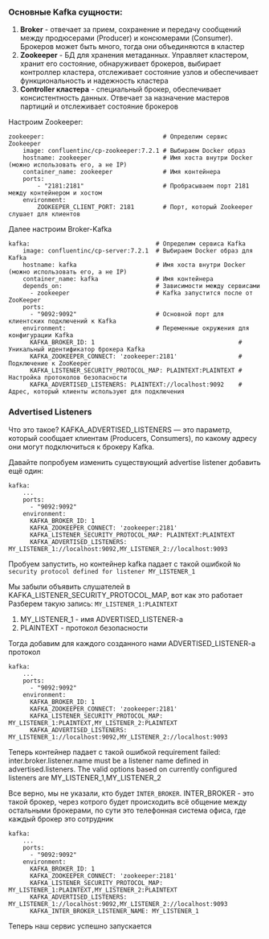 ### Основные Kafka сущности:
1. **Broker** - отвечает за прием, сохранение и передачу сообщений между продюсерами (Producer) и консюмерами (Consumer). Брокеров может быть много, тогда они объединяются в кластер
2. **Zookeeper** - БД для хранения метаданных. Управляет кластером, хранит его состояние, обнаруживает брокеров, выбирает контроллер кластера, отслеживает состояние узлов и обеспечивает функциональность и надежность кластера
3. **Controller кластера** - специальный брокер, обеспечивает консистентность данных. Отвечает за назначение мастеров партиций и отслеживает состояние брокеров

Настроим Zookeeper:
```
zookeeper:                                 # Определим сервис Zookeeper
    image: confluentinc/cp-zookeeper:7.2.1 # Выбираем Docker образ
    hostname: zookeeper                    # Имя хоста внутри Docker (можно использовать его, а не IP)
    container_name: zookeeper              # Имя контейнера
    ports:                                 
        - "2181:2181"                      # Пробрасываем порт 2181 между контейнером и хостом
    environment:
        ZOOKEEPER_CLIENT_PORT: 2181        # Порт, который Zookeeper слушает для клиентов
```

Далее настроим Broker-Kafka
```
kafka:                                   # Определим сервиса Kafka
    image: confluentinc/cp-server:7.2.1  # Выбираем Docker образ для Kafka
    hostname: kafka                      # Имя хоста внутри Docker (можно использовать его, а не IP)
    container_name: kafka                # Имя контейнера
    depends_on:                          # Зависимости между сервисами
      - zookeeper                        # Kafka запустится после от ZooKeeper
    ports:  
      - "9092:9092"                      # Основной порт для клиентских подключений к Kafka
    environment:                         # Переменные окружения для конфигурации Kafka
      KAFKA_BROKER_ID: 1                                        # Уникальный идентификатор брокера Kafka
      KAFKA_ZOOKEEPER_CONNECT: 'zookeeper:2181'                 # Подключение к ZooKeeper
      KAFKA_LISTENER_SECURITY_PROTOCOL_MAP: PLAINTEXT:PLAINTEXT # Настройка протоколов безопасности
      KAFKA_ADVERTISED_LISTENERS: PLAINTEXT://localhost:9092    # Адрес, который клиенты используют для подключения
```

### Advertised Listeners

Что это такое?
KAFKA_ADVERTISED_LISTENERS — это параметр, который сообщает клиентам (Producers, Consumers), по какому адресу они могут подключиться к брокеру Kafka.

Давайте попробуем изменить существующий advertise listener добавить ещё один:

```
kafka:                                   
    ...
    ports:  
      - "9092:9092"                      
    environment:                         
      KAFKA_BROKER_ID: 1                                        
      KAFKA_ZOOKEEPER_CONNECT: 'zookeeper:2181'                 
      KAFKA_LISTENER_SECURITY_PROTOCOL_MAP: PLAINTEXT:PLAINTEXT 
      KAFKA_ADVERTISED_LISTENERS: MY_LISTENER_1://localhost:9092,MY_LISTENER_2://localhost:9093
```

Пробуем запустить, но контейнер kafka падает с такой ошибкой
`No security protocol defined for listener MY_LISTENER_1`

Мы забыли объявить слушателей в KAFKA_LISTENER_SECURITY_PROTOCOL_MAP, вот как это работает 
Разберем такую запись: `MY_LISTENER_1:PLAINTEXT`
1. MY_LISTENER_1 - имя ADVERTISED_LISTENER-a
2. PLAINTEXT - протокол безопасности

Тогда добавим для каждого созданного нами ADVERTISED_LISTENER-a протокол
```
kafka:                                   
    ...
    ports:  
      - "9092:9092"                      
    environment:                         
      KAFKA_BROKER_ID: 1                                        
      KAFKA_ZOOKEEPER_CONNECT: 'zookeeper:2181'                 
      KAFKA_LISTENER_SECURITY_PROTOCOL_MAP: MY_LISTENER_1:PLAINTEXT,MY_LISTENER_2:PLAINTEXT 
      KAFKA_ADVERTISED_LISTENERS: MY_LISTENER_1://localhost:9092,MY_LISTENER_2://localhost:9093
```

Теперь контейнер падает с такой ошибкой
requirement failed: inter.broker.listener.name must be a listener name defined in advertised.listeners. The valid options based on currently configured listeners are MY_LISTENER_1,MY_LISTENER_2

Все верно, мы не указали, кто будет `INTER_BROKER`. INTER_BROKER - это такой брокер, через котрого будет происходить всё общение между остальными брокерами, по сути это телефонная система офиса, где каждый брокер это сотрудник

```
kafka:                                   
    ...
    ports:  
      - "9092:9092"                      
    environment:                         
      KAFKA_BROKER_ID: 1                                        
      KAFKA_ZOOKEEPER_CONNECT: 'zookeeper:2181'                 
      KAFKA_LISTENER_SECURITY_PROTOCOL_MAP: MY_LISTENER_1:PLAINTEXT,MY_LISTENER_2:PLAINTEXT 
      KAFKA_ADVERTISED_LISTENERS: MY_LISTENER_1://localhost:9092,MY_LISTENER_2://localhost:9093
      KAFKA_INTER_BROKER_LISTENER_NAME: MY_LISTENER_1
```

Теперь наш сервис успешно запускается
